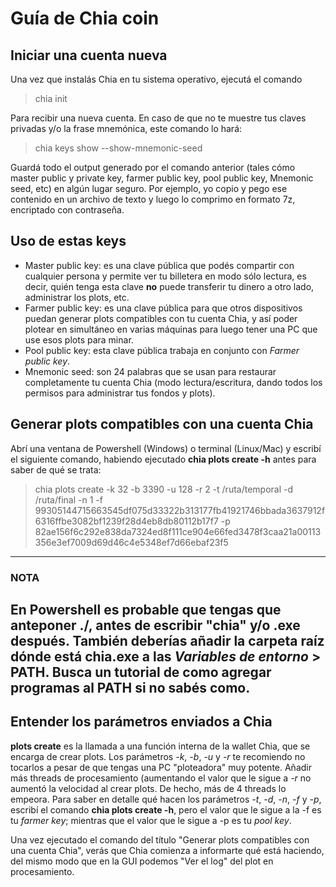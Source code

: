 # Guía de Chia coin
## Iniciar una cuenta nueva
Una vez que instalás Chia en tu sistema operativo, ejecutá el comando

> chia init

Para recibir una nueva cuenta. En caso de que no te muestre tus claves privadas y/o la frase mnemónica, este comando lo hará:

> chia keys show --show-mnemonic-seed

Guardá todo el output generado por el comando anterior (tales cómo master public y private key, farmer public key, pool public key, Mnemonic seed, etc) en algún lugar seguro. Por ejemplo, yo copio y pego ese contenido en un archivo de texto y luego lo comprimo en formato 7z, encriptado con contraseña.

## Uso de estas keys
* Master public key: es una clave pública que podés compartir con cualquier persona y permite ver tu billetera en modo sólo lectura, es decir, quién tenga esta clave **no** puede transferir tu dinero a otro lado, administrar los plots, etc.
* Farmer public key: es una clave pública para que otros dispositivos puedan generar plots compatibles con tu cuenta Chia, y así poder plotear en simultáneo en varias máquinas para luego tener una PC que use esos plots para minar.
* Pool public key: esta clave pública trabaja en conjunto con *Farmer public key*.
* Mnemonic seed: son 24 palabras que se usan para restaurar completamente tu cuenta Chia (modo lectura/escritura, dando todos los permisos para administrar tus fondos y plots).

## Generar plots compatibles con una cuenta Chia
Abrí una ventana de Powershell (Windows) o terminal (Linux/Mac) y escribí el siguiente comando, habiendo ejecutado **chia plots create -h** antes para saber de qué se trata:

> chia plots create -k 32 -b 3390 -u 128 -r 2 -t /ruta/temporal -d /ruta/final -n 1 -f 99305144715663545df075d33322b313177fb41921746bbada3637912f6316ffbe3082bf1239f28d4eb8db80112b17f7 -p 82ae156f6c292e838da7324ed8f111ce904e66fed3478f3caa21a00113356e3ef7009d69d46c4e5348ef7d66ebaf23f5

----------------------------------------------------------------------------------
### NOTA
En Powershell es probable que tengas que anteponer **./**, antes de escribir "chia" y/o **.exe** después. También deberías añadir la carpeta raíz dónde está chia.exe a las *Variables de entorno* > **PATH**. Busca un tutorial de como agregar programas al PATH si no sabés como.
----------------------------------------------------------------------------------

## Entender los parámetros enviados a Chia
**plots create** es la llamada a una función interna de la wallet Chia, que se encarga de crear plots. Los parámetros *-k*, *-b*, *-u* y *-r* te recomiendo no tocarlos a pesar de que tengas una PC "ploteadora" muy potente. Añadir más threads de procesamiento (aumentando el valor que le sigue a *-r* no aumentó la velocidad al crear plots. De hecho, más de 4 threads lo empeora.
Para saber en detalle qué hacen los parámetros *-t*, *-d*, *-n*, *-f* y *-p*, escribí el comando **chia plots create -h**, pero el valor que le sigue a la -f es tu *farmer key*; mientras que el valor que le sigue a -p es tu *pool key*.

Una vez ejecutado el comando del título "Generar plots compatibles con una cuenta Chia", verás que Chia comienza a informarte qué está haciendo, del mismo modo que en la GUI podemos "Ver el log" del plot en procesamiento.
